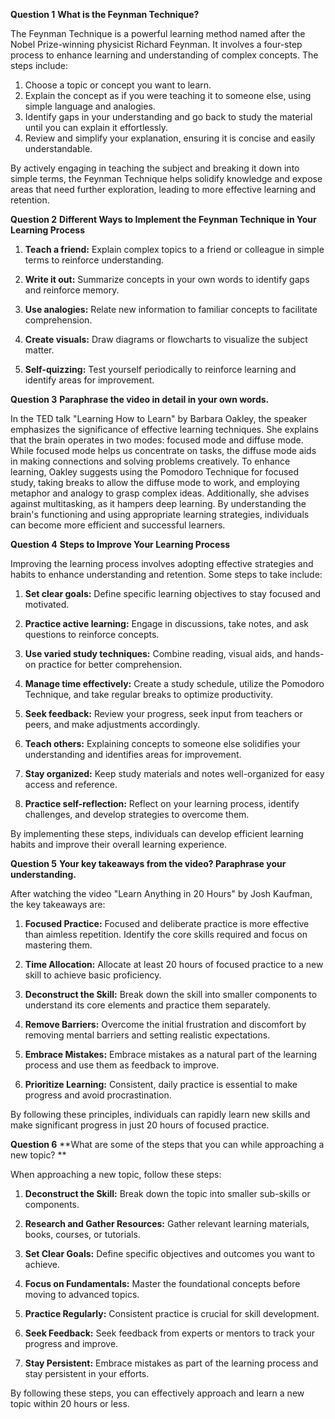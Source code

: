 **Question 1**
**What is the Feynman Technique?** 

The Feynman Technique is a powerful learning method named after the Nobel Prize-winning physicist Richard Feynman. It involves a four-step process to enhance learning and understanding of complex concepts. The steps include:

1. Choose a topic or concept you want to learn.
2. Explain the concept as if you were teaching it to someone else, using simple language and analogies.
3. Identify gaps in your understanding and go back to study the material until you can explain it effortlessly.
4. Review and simplify your explanation, ensuring it is concise and easily understandable.

By actively engaging in teaching the subject and breaking it down into simple terms, the Feynman Technique helps solidify knowledge and expose areas that need further exploration, leading to more effective learning and retention.


**Question 2**
**Different Ways to Implement the Feynman Technique in Your Learning Process**

1. **Teach a friend:** Explain complex topics to a friend or colleague in simple terms to reinforce understanding.

2. **Write it out:** Summarize concepts in your own words to identify gaps and reinforce memory.

3. **Use analogies:** Relate new information to familiar concepts to facilitate comprehension.

4. **Create visuals:** Draw diagrams or flowcharts to visualize the subject matter.

5. **Self-quizzing:** Test yourself periodically to reinforce learning and identify areas for improvement.

**Question 3**
**Paraphrase the video in detail in your own words.**

In the TED talk "Learning How to Learn" by Barbara Oakley, the speaker emphasizes the significance of effective learning techniques. She explains that the brain operates in two modes: focused mode and diffuse mode. While focused mode helps us concentrate on tasks, the diffuse mode aids in making connections and solving problems creatively. To enhance learning, Oakley suggests using the Pomodoro Technique for focused study, taking breaks to allow the diffuse mode to work, and employing metaphor and analogy to grasp complex ideas. Additionally, she advises against multitasking, as it hampers deep learning. By understanding the brain's functioning and using appropriate learning strategies, individuals can become more efficient and successful learners.

**Question 4**
**Steps to Improve Your Learning Process**

Improving the learning process involves adopting effective strategies and habits to enhance understanding and retention. Some steps to take include:

1. **Set clear goals:** Define specific learning objectives to stay focused and motivated.

2. **Practice active learning:** Engage in discussions, take notes, and ask questions to reinforce concepts.

3. **Use varied study techniques:** Combine reading, visual aids, and hands-on practice for better comprehension.

4. **Manage time effectively:** Create a study schedule, utilize the Pomodoro Technique, and take regular breaks to optimize productivity.

5. **Seek feedback:** Review your progress, seek input from teachers or peers, and make adjustments accordingly.

6. **Teach others:** Explaining concepts to someone else solidifies your understanding and identifies areas for improvement.

7. **Stay organized:** Keep study materials and notes well-organized for easy access and reference.

8. **Practice self-reflection:** Reflect on your learning process, identify challenges, and develop strategies to overcome them.

By implementing these steps, individuals can develop efficient learning habits and improve their overall learning experience.

**Question 5**
**Your key takeaways from the video? Paraphrase your understanding.**

After watching the video "Learn Anything in 20 Hours" by Josh Kaufman, the key takeaways are:

1. **Focused Practice:** Focused and deliberate practice is more effective than aimless repetition. Identify the core skills required and focus on mastering them.

2. **Time Allocation:** Allocate at least 20 hours of focused practice to a new skill to achieve basic proficiency.

3. **Deconstruct the Skill:** Break down the skill into smaller components to understand its core elements and practice them separately.

4. **Remove Barriers:** Overcome the initial frustration and discomfort by removing mental barriers and setting realistic expectations.

5. **Embrace Mistakes:** Embrace mistakes as a natural part of the learning process and use them as feedback to improve.

6. **Prioritize Learning:** Consistent, daily practice is essential to make progress and avoid procrastination.

By following these principles, individuals can rapidly learn new skills and make significant progress in just 20 hours of focused practice.


**Question 6**
**What are some of the steps that you can while approaching a new topic? **

When approaching a new topic, follow these steps:

1. **Deconstruct the Skill:** Break down the topic into smaller sub-skills or components.

2. **Research and Gather Resources:** Gather relevant learning materials, books, courses, or tutorials.

3. **Set Clear Goals:** Define specific objectives and outcomes you want to achieve.

4. **Focus on Fundamentals:** Master the foundational concepts before moving to advanced topics.

5. **Practice Regularly:** Consistent practice is crucial for skill development.

6. **Seek Feedback:** Seek feedback from experts or mentors to track your progress and improve.

7. **Stay Persistent:** Embrace mistakes as part of the learning process and stay persistent in your efforts.

By following these steps, you can effectively approach and learn a new topic within 20 hours or less.


